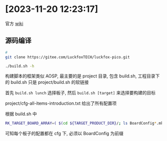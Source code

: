 
# [2023-11-20 12:23:17]

官方 [wiki](https://wiki.luckfox.com/zh/Luckfox-Pico/Luckfox-Pico-quick-start)

## 源码编译

```sh
# 
git clone https://gitee.com/LuckfoxTECH/luckfox-pico.git

./build.sh -h
```



构建脚本的框架类似 AOSP, 最主要的是 project 目录, 包含 build.sh, 工程目录下的 build.sh 只是 project/build.sh 的软链接

首先 `build.sh lunch` 选择板子, 然后 `build.sh [target]` 来选择要构建的目标

project/cfg-all-items-introduction.txt 给出了所有配置项

根据 build.sh 中

```sh
RK_TARGET_BOARD_ARRAY=( $(cd ${TARGET_PRODUCT_DIR}/; ls BoardConfig*.mk BoardConfig_*/BoardConfig*.mk | sort) )
```

可知每个板子的配置都在 cfg 下, 必须以 BoardConfig 为前缀


